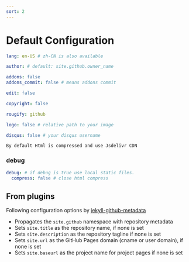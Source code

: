 ```yaml
---
sort: 2
---
```


# Default Configuration
```yml
lang: en-US # zh-CN is also available

author: # default: site.github.owner_name

addons: false
addons_commit: false # means addons commit

edit: false

copyright: false

rougify: github

logo: false # relative path to your image

disqus: false # your disqus username
```

```tip
By default Html is compressed and use Jsdelivr CDN
```

### debug
```yml
debug: # if debug is true use local static files.
  compress: false # close html compress
```


## From plugins
Following configuration options by [jekyll-github-metadata](https://github.com/jekyll/github-metadata#what-it-does)

- Propagates the `site.github` namespace with repository metadata
- Sets `site.title` as the repository name, if none is set
- Sets `site.description` as the repository tagline if none is set
- Sets `site.url` as the GitHub Pages domain (cname or user domain), if none is set
- Sets `site.baseurl` as the project name for project pages if none is set
